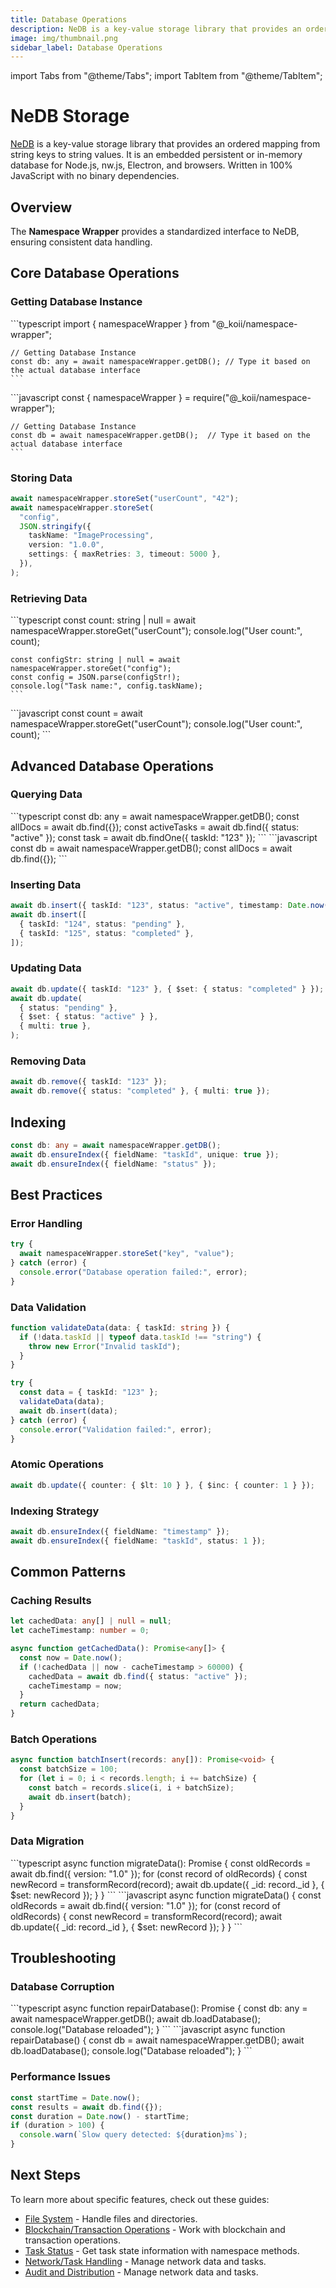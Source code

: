 ```yaml
---
title: Database Operations
description: NeDB is a key-value storage library that provides an ordered mapping from string keys to string values.
image: img/thumbnail.png
sidebar_label: Database Operations
---
```


import Tabs from "@theme/Tabs";
import TabItem from "@theme/TabItem";

# NeDB Storage

[NeDB](https://www.npmjs.com/package/nedb) is a key-value storage library that provides an ordered mapping from string keys to string values. It is an embedded persistent or in-memory database for Node.js, nw.js, Electron, and browsers. Written in 100% JavaScript with no binary dependencies.

## Overview

The **Namespace Wrapper** provides a standardized interface to NeDB, ensuring consistent data handling.

## Core Database Operations

### Getting Database Instance

<Tabs>
  <TabItem value="typescript" label="TypeScript">
    ```typescript
    import { namespaceWrapper } from "@_koii/namespace-wrapper";

    // Getting Database Instance
    const db: any = await namespaceWrapper.getDB(); // Type it based on the actual database interface
    ```

  </TabItem>
  <TabItem value="javascript" label="JavaScript">
    ```javascript
    const { namespaceWrapper } = require("@_koii/namespace-wrapper");

    // Getting Database Instance
    const db = await namespaceWrapper.getDB();  // Type it based on the actual database interface
    ```

  </TabItem>
</Tabs>

### Storing Data

```typescript title="TypeScript"
await namespaceWrapper.storeSet("userCount", "42");
await namespaceWrapper.storeSet(
  "config",
  JSON.stringify({
    taskName: "ImageProcessing",
    version: "1.0.0",
    settings: { maxRetries: 3, timeout: 5000 },
  }),
);
```

### Retrieving Data

<Tabs>
<TabItem value="typescript" label="TypeScript">
    ```typescript
    const count: string | null = await namespaceWrapper.storeGet("userCount");
    console.log("User count:", count);

    const configStr: string | null = await namespaceWrapper.storeGet("config");
    const config = JSON.parse(configStr!);
    console.log("Task name:", config.taskName);
    ```

  </TabItem>
  <TabItem value="javascript" label="JavaScript">
    ```javascript
    const count = await namespaceWrapper.storeGet("userCount");
    console.log("User count:", count);
    ```
  </TabItem>
</Tabs>

## Advanced Database Operations

### Querying Data

<Tabs>
  <TabItem value="typescript" label="TypeScript">
      ```typescript
      const db: any = await namespaceWrapper.getDB();
      const allDocs = await db.find({});
      const activeTasks = await db.find({ status: "active" });
      const task = await db.findOne({ taskId: "123" });
      ```
    </TabItem>
  <TabItem value="javascript" label="JavaScript">
    ```javascript
    const db = await namespaceWrapper.getDB();
    const allDocs = await db.find({});
    ```
  </TabItem>
</Tabs>

### Inserting Data

```typescript
await db.insert({ taskId: "123", status: "active", timestamp: Date.now() });
await db.insert([
  { taskId: "124", status: "pending" },
  { taskId: "125", status: "completed" },
]);
```

### Updating Data

```typescript
await db.update({ taskId: "123" }, { $set: { status: "completed" } });
await db.update(
  { status: "pending" },
  { $set: { status: "active" } },
  { multi: true },
);
```

### Removing Data

```typescript
await db.remove({ taskId: "123" });
await db.remove({ status: "completed" }, { multi: true });
```

## Indexing

```typescript
const db: any = await namespaceWrapper.getDB();
await db.ensureIndex({ fieldName: "taskId", unique: true });
await db.ensureIndex({ fieldName: "status" });
```

## Best Practices

### Error Handling

```typescript
try {
  await namespaceWrapper.storeSet("key", "value");
} catch (error) {
  console.error("Database operation failed:", error);
}
```

### Data Validation

```typescript
function validateData(data: { taskId: string }) {
  if (!data.taskId || typeof data.taskId !== "string") {
    throw new Error("Invalid taskId");
  }
}

try {
  const data = { taskId: "123" };
  validateData(data);
  await db.insert(data);
} catch (error) {
  console.error("Validation failed:", error);
}
```

### Atomic Operations

```typescript
await db.update({ counter: { $lt: 10 } }, { $inc: { counter: 1 } });
```

### Indexing Strategy

```typescript
await db.ensureIndex({ fieldName: "timestamp" });
await db.ensureIndex({ fieldName: "taskId", status: 1 });
```

## Common Patterns

### Caching Results

```typescript
let cachedData: any[] | null = null;
let cacheTimestamp: number = 0;

async function getCachedData(): Promise<any[]> {
  const now = Date.now();
  if (!cachedData || now - cacheTimestamp > 60000) {
    cachedData = await db.find({ status: "active" });
    cacheTimestamp = now;
  }
  return cachedData;
}
```

### Batch Operations

```typescript
async function batchInsert(records: any[]): Promise<void> {
  const batchSize = 100;
  for (let i = 0; i < records.length; i += batchSize) {
    const batch = records.slice(i, i + batchSize);
    await db.insert(batch);
  }
}
```

### Data Migration

<Tabs>
  <TabItem value="typescript" label="TypeScript">
    ```typescript
    async function migrateData(): Promise<void> {
      const oldRecords = await db.find({ version: "1.0" });
      for (const record of oldRecords) {
        const newRecord = transformRecord(record);
        await db.update({ _id: record._id }, { $set: newRecord });
      }
    }
    ```
  </TabItem>    
  <TabItem value="javascript" label="JavaScript">
    ```javascript
    async function migrateData() {
      const oldRecords = await db.find({ version: "1.0" });
      for (const record of oldRecords) {
        const newRecord = transformRecord(record);
        await db.update({ _id: record._id }, { $set: newRecord });
      }
    }
    ```
  </TabItem>
</Tabs>

## Troubleshooting

### Database Corruption

<Tabs>
  <TabItem value="typescript" label="TypeScript">
      ```typescript
      async function repairDatabase(): Promise<void> {
        const db: any = await namespaceWrapper.getDB();
        await db.loadDatabase();
        console.log("Database reloaded");
      }
      ```
    </TabItem>
  <TabItem value="javascript" label="JavaScript">
    ```javascript
    async function repairDatabase() {
      const db = await namespaceWrapper.getDB();
      await db.loadDatabase();
      console.log("Database reloaded");
    }
    ```
  </TabItem>
</Tabs>

### Performance Issues

```typescript
const startTime = Date.now();
const results = await db.find({});
const duration = Date.now() - startTime;
if (duration > 100) {
  console.warn(`Slow query detected: ${duration}ms`);
}
```

## Next Steps

To learn more about specific features, check out these guides:

- [File System](./filesystem-access.md) - Handle files and directories.
- [Blockchain/Transaction Operations](./wallet-signatures.md) - Work with blockchain and transaction operations.
- [Task Status](./task-state.md) - Get task state information with namespace methods.
- [Network/Task Handling](./network-task-handling.md) - Manage network data and tasks.
- [Audit and Distribution](./audit-distribution-operations.md) - Manage network data and tasks.
